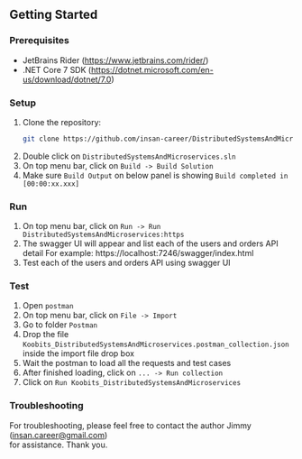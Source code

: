 ## Getting Started

### Prerequisites
* JetBrains Rider (https://www.jetbrains.com/rider/)
* .NET Core 7 SDK (https://dotnet.microsoft.com/en-us/download/dotnet/7.0)

### Setup
1. Clone the repository:
   ```bash
   git clone https://github.com/insan-career/DistributedSystemsAndMicroservices.git
2. Double click on `DistributedSystemsAndMicroservices.sln`
3. On top menu bar, click on `Build -> Build Solution` 
4. Make sure `Build Output` on below panel is showing `Build completed in [00:00:xx.xxx]`

### Run
1. On top menu bar, click on `Run -> Run DistributedSystemsAndMicroservices:https` 
2. The swagger UI will appear and list each of the users and orders API detail
   For example: https://localhost:7246/swagger/index.html
3. Test each of the users and orders API using swagger UI

### Test
1. Open `postman`
2. On top menu bar, click on `File -> Import`
3. Go to folder `Postman`
4. Drop the file `Koobits_DistributedSystemsAndMicroservices.postman_collection.json` 
inside the import file drop box
5. Wait the postman to load all the requests and test cases
6. After finished loading, click on `... -> Run collection`
7. Click on `Run Koobits_DistributedSystemsAndMicroservices`

### Troubleshooting
For troubleshooting, please feel free to contact the author Jimmy (insan.career@gmail.com)  
for assistance. Thank you.
